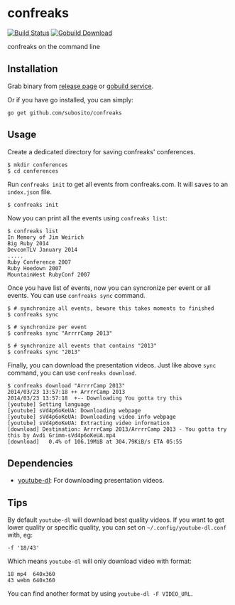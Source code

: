 # confreaks

[![Build Status](https://drone.io/github.com/subosito/confreaks/status.png)](https://drone.io/github.com/subosito/confreaks/latest)
[![Gobuild Download](http://gobuild.io/badge/github.com/subosito/confreaks/download.png)](http://gobuild.io/github.com/subosito/confreaks)

confreaks on the command line

## Installation

Grab binary from [release page](https://github.com/subosito/confreaks/releases/latest) or [gobuild service](http://gobuild.io/github.com/subosito/confreaks).

Or if you have go installed, you can simply:

```
go get github.com/subosito/confreaks
```

## Usage

Create a dedicated directory for saving confreaks' conferences.

```
$ mkdir conferences
$ cd conferences
```

Run `confreaks init` to get all events from confreaks.com. It will saves to an `index.json` file.

```
$ confreaks init
```

Now you can print all the events using `confreaks list`:

```
$ confreaks list
In Memory of Jim Weirich
Big Ruby 2014
DevconTLV January 2014
.....
Ruby Conference 2007
Ruby Hoedown 2007
MountainWest RubyConf 2007
```

Once you have list of events, now you can syncronize per event or all events. You can use `confreaks sync` command.

```
$ # synchronize all events, beware this takes moments to finished
$ confreaks sync

$ # synchronize per event
$ confreaks sync "ArrrrCamp 2013"

$ # synchronize all events that contains "2013"
$ confreaks sync "2013"
```

Finally, you can download the presentation videos. Just like above `sync` command, you can use `confreaks download`.

```
$ confreaks download "ArrrrCamp 2013"
2014/03/23 13:57:18 ++ ArrrrCamp 2013
2014/03/23 13:57:18  +-- Downloading You gotta try this
[youtube] Setting language
[youtube] sVd4p6oKeUA: Downloading webpage
[youtube] sVd4p6oKeUA: Downloading video info webpage
[youtube] sVd4p6oKeUA: Extracting video information
[download] Destination: ArrrrCamp 2013/ArrrrCamp 2013 - You gotta try this by Avdi Grimm-sVd4p6oKeUA.mp4
[download]   0.4% of 106.19MiB at 304.79KiB/s ETA 05:55
```

## Dependencies

- [youtube-dl](https://github.com/rg3/youtube-dl): For downloading presentation videos.

## Tips

By default `youtube-dl` will download best quality videos. If you want to get lower quality or specific quality, you can set on `~/.config/youtube-dl.conf` with, eg:

```
-f '18/43'
```

Which means `youtube-dl` will only download video with format:

```
18 mp4  640x360
43 webm 640x360
```

You can find another format by using `youtube-dl -F VIDEO_URL`.

